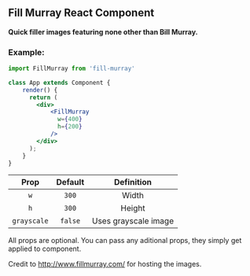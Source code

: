 ## Fill Murray React Component

**Quick filler images featuring none other than Bill Murray.**


### Example:
```jsx
import FillMurray from 'fill-murray'

class App extends Component {
    render() {
      return (
        <div>
            <FillMurray
              w={400}
              h={200}
            />
        </div>
      );
    }
}
```

| Prop  | Default  | Definition  | 
|:-:|:-:|:-:|
| `w`  | `300`  | Width |
| `h`  | `300`  | Height |
| `grayscale` | `false` | Uses grayscale image  |

All props are optional. You can pass any aditional props, they simply get applied to component.

Credit to http://www.fillmurray.com/ for hosting the images.